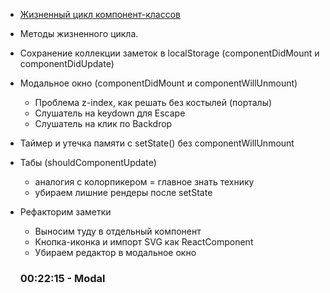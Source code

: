 - [Жизненный цикл компонент-классов](http://projects.wojtekmaj.pl/react-lifecycle-methods-diagram/)
- Методы жизненного цикла.
- Сохранение коллекции заметок в localStorage (componentDidMount и
  componentDidUpdate)
- Модальное окно (componentDidMount и componentWillUnmount)
  - Проблема z-index, как решать без костылей (порталы)
  - Слушатель на keydown для Escape
  - Слушатель на клик по Backdrop
- Таймер и утечка памяти с setState() без componentWillUnmount
- Табы (shouldComponentUpdate)
  - аналогия с колорпикером = главное знать технику
  - убираем лишние рендеры после setState
- Рефакторим заметки

  - Выносим туду в отдельный компонент
  - Кнопка-иконка и импорт SVG как ReactComponent
  - Убираем редактор в модальное окно

  ### 00:22:15 - Modal
